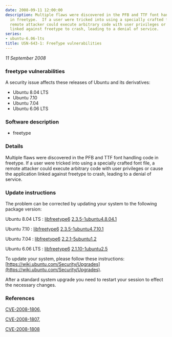 ```yaml
---
date: 2008-09-11 12:00:00
description: Multiple flaws were discovered in the PFB and TTF font handling code
  in freetype.  If a user were tricked into using a specially crafted font file, a
  remote attacker could execute arbitrary code with user privileges or cause the application
  linked against freetype to crash, leading to a denial of service.
series:
- ubuntu-6.06-lts
title: USN-643-1: FreeType vulnerabilities
---
```


*11 September 2008*

### freetype vulnerabilities

A security issue affects these releases of Ubuntu and its derivatives:

* Ubuntu 8.04 LTS
* Ubuntu 7.10
* Ubuntu 7.04
* Ubuntu 6.06 LTS

### Software description

* freetype 

### Details

Multiple flaws were discovered in the PFB and TTF font handling code in freetype. If a user were tricked into using a specially crafted font file, a remote attacker could execute arbitrary code with user privileges or cause the application linked against freetype to crash, leading to a denial of service. 

### Update instructions

The problem can be corrected by updating your system to the following package version:

Ubuntu 8.04 LTS
 : [libfreetype6](https://launchpad.net/ubuntu/+source/freetype) <span> [2.3.5-1ubuntu4.8.04.1](https://launchpad.net/ubuntu/+source/freetype/2.3.5-1ubuntu4.8.04.1) </span> 

Ubuntu 7.10
 : [libfreetype6](https://launchpad.net/ubuntu/+source/freetype) <span> [2.3.5-1ubuntu4.7.10.1](https://launchpad.net/ubuntu/+source/freetype/2.3.5-1ubuntu4.7.10.1) </span> 

Ubuntu 7.04
 : [libfreetype6](https://launchpad.net/ubuntu/+source/freetype) <span> [2.2.1-5ubuntu1.2](https://launchpad.net/ubuntu/+source/freetype/2.2.1-5ubuntu1.2) </span> 

Ubuntu 6.06 LTS
 : [libfreetype6](https://launchpad.net/ubuntu/+source/freetype) <span> [2.1.10-1ubuntu2.5](https://launchpad.net/ubuntu/+source/freetype/2.1.10-1ubuntu2.5) </span> 

To update your system, please follow these instructions: [https://wiki.ubuntu.com/Security/Upgrades](https://wiki.ubuntu.com/Security/Upgrades).

After a standard system upgrade you need to restart your session to effect the necessary changes. 

### References

 
 [CVE-2008-1806](http://people.ubuntu.com/~ubuntu-security/cve/CVE-2008-1806), 

 [CVE-2008-1807](http://people.ubuntu.com/~ubuntu-security/cve/CVE-2008-1807), 

 [CVE-2008-1808](http://people.ubuntu.com/~ubuntu-security/cve/CVE-2008-1808)